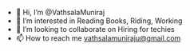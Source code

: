 - 👋 Hi, I’m @VathsalaMuniraj
- 👀 I’m interested in Reading Books, Riding, Working
- 💞️ I’m looking to collaborate on Hiring for techies
- 📫 How to reach me vathsalamuniraju@gmail.com

<!---
VathsalaMuniraj/VathsalaMuniraj is a ✨ special ✨ repository because its `README.md` (this file) appears on your GitHub profile.
You can click the Preview link to take a look at your changes.
--->
